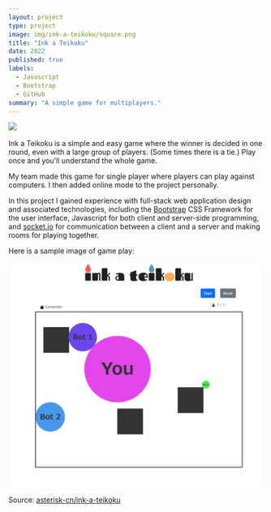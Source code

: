 ```yaml
---
layout: project
type: project
image: img/ink-a-teikoku/square.png
title: "Ink a Teikoku"
date: 2022
published: true
labels:
  - Javascript
  - Bootstrap
  - GitHub
summary: "A simple game for multiplayers."
---
```


<img class="img-fluid" src="../img/ink-a-teikoku/home-page.png">

Ink a Teikoku is a simple and easy game where the winner is decided in one round, even with a large group of players. (Some times there is a tie.) Play once and you'll understand the whole game.

My team made this game for single player where players can play against computers. I then added online mode to the project personally.

In this project I gained experience with full-stack web application design and associated technologies, including the [Bootstrap](http://getbootstrap.com/) CSS Framework for the user interface, Javascript for both client and server-side programming, and [socket.io](https://socket.io/) for communication between a client and a server and making rooms for playing together.

Here is a sample image of game play:

<img class="img-fluid" src="../img/ink-a-teikoku/gameplay.png">

Source: <a href="https://github.com/asterisk-cn/ink-a-teikoku"><i class="large github icon "></i>asterisk-cn/ink-a-teikoku</a>
